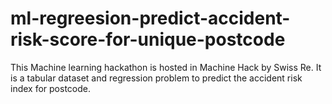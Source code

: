 # ml-regreesion-predict-accident-risk-score-for-unique-postcode
This Machine learning hackathon is hosted in Machine Hack by Swiss Re. It is a tabular dataset and regression problem to predict the accident risk index for postcode. 
